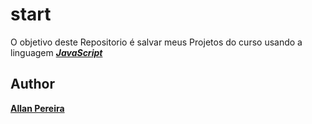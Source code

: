 # start

O objetivo deste Repositorio é salvar meus Projetos do curso usando a linguagem [***JavaScript***](https://pt.wikipedia.org/wiki/JavaScript)

## Author

[**Allan Pereira**](https://github.com/allansouzadk)


